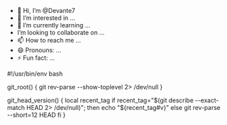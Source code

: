 - 👋 Hi, I’m @Devante7
- 👀 I’m interested in ...
- 🌱 I’m currently learning ...
-  I’m looking to collaborate on ...
- 📫 How to reach me ...
- 😄 Pronouns: ...
- ⚡ Fun fact: ...

<!---
Devante7/Devante7 is a ✨ special ✨ repository because its `README.md` (this file) appears on your GitHub profile.
You can click the Preview link to take a look at your changes.
--->#!/usr/bin/env bash

git_root() {
    git rev-parse --show-toplevel 2> /dev/null
}

git_head_version() {
    local recent_tag
    if recent_tag="$(git describe --exact-match HEAD 2> /dev/null)"; then
        echo "${recent_tag#v}"
    else
        git rev-parse --short=12 HEAD
    fi
}

